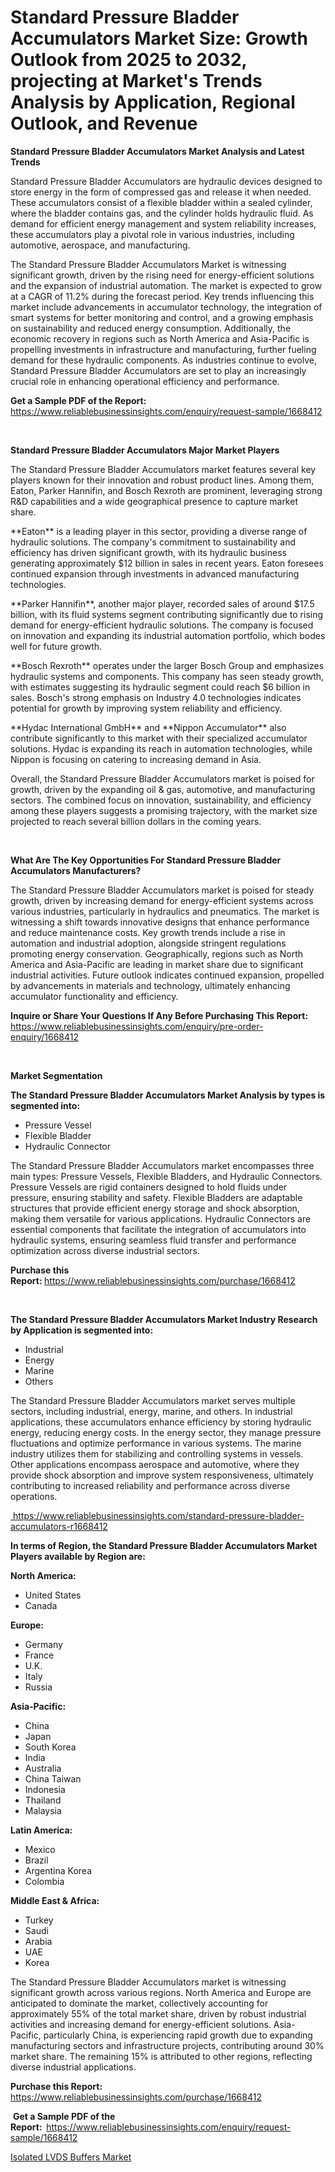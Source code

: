 <p><h1>Standard Pressure Bladder Accumulators Market Size: Growth Outlook from 2025 to 2032, projecting at Market's Trends Analysis by Application, Regional Outlook, and Revenue</h1></p><p><strong>Standard Pressure Bladder Accumulators Market Analysis and Latest Trends</strong></p>
<p><p>Standard Pressure Bladder Accumulators are hydraulic devices designed to store energy in the form of compressed gas and release it when needed. These accumulators consist of a flexible bladder within a sealed cylinder, where the bladder contains gas, and the cylinder holds hydraulic fluid. As demand for efficient energy management and system reliability increases, these accumulators play a pivotal role in various industries, including automotive, aerospace, and manufacturing.</p><p>The Standard Pressure Bladder Accumulators Market is witnessing significant growth, driven by the rising need for energy-efficient solutions and the expansion of industrial automation. The market is expected to grow at a CAGR of 11.2% during the forecast period. Key trends influencing this market include advancements in accumulator technology, the integration of smart systems for better monitoring and control, and a growing emphasis on sustainability and reduced energy consumption. Additionally, the economic recovery in regions such as North America and Asia-Pacific is propelling investments in infrastructure and manufacturing, further fueling demand for these hydraulic components. As industries continue to evolve, Standard Pressure Bladder Accumulators are set to play an increasingly crucial role in enhancing operational efficiency and performance.</p></p>
<p><strong>Get a Sample PDF of the Report:&nbsp;</strong> <a href="https://www.reliablebusinessinsights.com/enquiry/request-sample/1668412?utm_campaign=2247&utm_medium=2&utm_source=Github&utm_content=ia&utm_term=02032025&utm_id=standard-pressure-bladder-accumulators">https://www.reliablebusinessinsights.com/enquiry/request-sample/1668412</a></p>
<p>&nbsp;</p>
<p><strong>Standard Pressure Bladder Accumulators Major Market Players</strong></p>
<p><p>The Standard Pressure Bladder Accumulators market features several key players known for their innovation and robust product lines. Among them, Eaton, Parker Hannifin, and Bosch Rexroth are prominent, leveraging strong R&D capabilities and a wide geographical presence to capture market share.</p><p>**Eaton** is a leading player in this sector, providing a diverse range of hydraulic solutions. The company's commitment to sustainability and efficiency has driven significant growth, with its hydraulic business generating approximately $12 billion in sales in recent years. Eaton foresees continued expansion through investments in advanced manufacturing technologies.</p><p>**Parker Hannifin**, another major player, recorded sales of around $17.5 billion, with its fluid systems segment contributing significantly due to rising demand for energy-efficient hydraulic solutions. The company is focused on innovation and expanding its industrial automation portfolio, which bodes well for future growth.</p><p>**Bosch Rexroth** operates under the larger Bosch Group and emphasizes hydraulic systems and components. This company has seen steady growth, with estimates suggesting its hydraulic segment could reach $6 billion in sales. Bosch's strong emphasis on Industry 4.0 technologies indicates potential for growth by improving system reliability and efficiency.</p><p>**Hydac International GmbH** and **Nippon Accumulator** also contribute significantly to this market with their specialized accumulator solutions. Hydac is expanding its reach in automation technologies, while Nippon is focusing on catering to increasing demand in Asia.</p><p>Overall, the Standard Pressure Bladder Accumulators market is poised for growth, driven by the expanding oil & gas, automotive, and manufacturing sectors. The combined focus on innovation, sustainability, and efficiency among these players suggests a promising trajectory, with the market size projected to reach several billion dollars in the coming years.</p></p>
<p>&nbsp;</p>
<p><strong>What Are The Key Opportunities For Standard Pressure Bladder Accumulators Manufacturers?</strong></p>
<p><p>The Standard Pressure Bladder Accumulators market is poised for steady growth, driven by increasing demand for energy-efficient systems across various industries, particularly in hydraulics and pneumatics. The market is witnessing a shift towards innovative designs that enhance performance and reduce maintenance costs. Key growth trends include a rise in automation and industrial adoption, alongside stringent regulations promoting energy conservation. Geographically, regions such as North America and Asia-Pacific are leading in market share due to significant industrial activities. Future outlook indicates continued expansion, propelled by advancements in materials and technology, ultimately enhancing accumulator functionality and efficiency.</p></p>
<p><strong>Inquire or Share Your Questions If Any Before Purchasing This Report:</strong> <a href="https://www.reliablebusinessinsights.com/enquiry/pre-order-enquiry/1668412?utm_campaign=2247&utm_medium=2&utm_source=Github&utm_content=ia&utm_term=02032025&utm_id=standard-pressure-bladder-accumulators">https://www.reliablebusinessinsights.com/enquiry/pre-order-enquiry/1668412</a></p>
<p>&nbsp;</p>
<p><strong>Market Segmentation</strong></p>
<p><strong>The Standard Pressure Bladder Accumulators Market Analysis by types is segmented into:</strong></p>
<p><ul><li>Pressure Vessel</li><li>Flexible Bladder</li><li>Hydraulic Connector</li></ul></p>
<p><p>The Standard Pressure Bladder Accumulators market encompasses three main types: Pressure Vessels, Flexible Bladders, and Hydraulic Connectors. Pressure Vessels are rigid containers designed to hold fluids under pressure, ensuring stability and safety. Flexible Bladders are adaptable structures that provide efficient energy storage and shock absorption, making them versatile for various applications. Hydraulic Connectors are essential components that facilitate the integration of accumulators into hydraulic systems, ensuring seamless fluid transfer and performance optimization across diverse industrial sectors.</p></p>
<p><strong>Purchase this Report:&nbsp;</strong><a href="https://www.reliablebusinessinsights.com/purchase/1668412?utm_campaign=2247&utm_medium=2&utm_source=Github&utm_content=ia&utm_term=02032025&utm_id=standard-pressure-bladder-accumulators">https://www.reliablebusinessinsights.com/purchase/1668412</a></p>
<p>&nbsp;</p>
<p><strong>The Standard Pressure Bladder Accumulators Market Industry Research by Application is segmented into:</strong></p>
<p><ul><li>Industrial</li><li>Energy</li><li>Marine</li><li>Others</li></ul></p>
<p><p>The Standard Pressure Bladder Accumulators market serves multiple sectors, including industrial, energy, marine, and others. In industrial applications, these accumulators enhance efficiency by storing hydraulic energy, reducing energy costs. In the energy sector, they manage pressure fluctuations and optimize performance in various systems. The marine industry utilizes them for stabilizing and controlling systems in vessels. Other applications encompass aerospace and automotive, where they provide shock absorption and improve system responsiveness, ultimately contributing to increased reliability and performance across diverse operations.</p></p>
<p><a href="https://www.reliablebusinessinsights.com/standard-pressure-bladder-accumulators-r1668412?utm_campaign=2247&utm_medium=2&utm_source=Github&utm_content=ia&utm_term=02032025&utm_id=standard-pressure-bladder-accumulators">&nbsp;https://www.reliablebusinessinsights.com/standard-pressure-bladder-accumulators-r1668412</a></p>
<p><strong>In terms of Region, the Standard Pressure Bladder Accumulators Market Players available by Region are:</strong></p>
<p>
    <p> <strong> North America: </strong>
        <ul>
            <li>United States</li>
            <li>Canada</li>
        </ul>
        </p> 
    <p> <strong> Europe: </strong>
        <ul>
            <li>Germany</li>
            <li>France</li>
            <li>U.K.</li>
            <li>Italy</li>
            <li>Russia</li>
        </ul>
        </p> 
    <p> <strong> Asia-Pacific: </strong>
        <ul>
            <li>China</li>
            <li>Japan</li>
            <li>South Korea</li>
            <li>India</li>
            <li>Australia</li>
            <li>China Taiwan</li>
            <li>Indonesia</li>
            <li>Thailand</li>
            <li>Malaysia</li>
        </ul>
        </p> 
    <p> <strong> Latin America: </strong>
        <ul>
            <li>Mexico</li>
            <li>Brazil</li>
            <li>Argentina Korea</li>
            <li>Colombia</li>
        </ul>
        </p> 
    <p> <strong> Middle East & Africa: </strong>
        <ul>
            <li>Turkey</li>
            <li>Saudi</li>
            <li>Arabia</li>
            <li>UAE</li>
            <li>Korea</li>
        </ul>
    </p>
    </p>
<p><p>The Standard Pressure Bladder Accumulators market is witnessing significant growth across various regions. North America and Europe are anticipated to dominate the market, collectively accounting for approximately 55% of the total market share, driven by robust industrial activities and increasing demand for energy-efficient solutions. Asia-Pacific, particularly China, is experiencing rapid growth due to expanding manufacturing sectors and infrastructure projects, contributing around 30% market share. The remaining 15% is attributed to other regions, reflecting diverse industrial applications.</p></p>
<p><strong>Purchase this Report: </strong><a href="https://www.reliablebusinessinsights.com/purchase/1668412?utm_campaign=2247&utm_medium=2&utm_source=Github&utm_content=ia&utm_term=02032025&utm_id=standard-pressure-bladder-accumulators">https://www.reliablebusinessinsights.com/purchase/1668412</a></p>
<p>&nbsp;<strong>Get a Sample PDF of the Report:&nbsp;&nbsp;</strong><a href="https://www.reliablebusinessinsights.com/enquiry/request-sample/1668412?utm_campaign=2247&utm_medium=2&utm_source=Github&utm_content=ia&utm_term=02032025&utm_id=standard-pressure-bladder-accumulators">https://www.reliablebusinessinsights.com/enquiry/request-sample/1668412</a></p>
<p><strong></strong></p>
<p><p><a href="https://github.com/bensemilia864/Market-Research-Report-List-1/blob/main/isolated-lvds-buffers-market.md?utm_campaign=2247&utm_medium=2&utm_source=Github&utm_content=ia&utm_term=02032025&utm_id=standard-pressure-bladder-accumulators">Isolated LVDS Buffers Market</a></p></p>